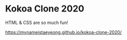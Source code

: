 # Kokoa Clone 2020

HTML & CSS are so much fun!

https://mynameistaeyeong.github.io/kokoa-clone-2020/
